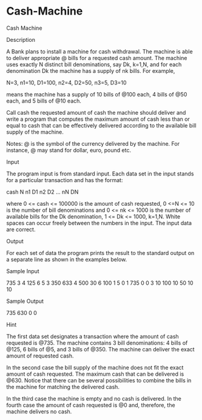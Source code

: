 # Cash-Machine

Cash Machine

Description

A Bank plans to install a machine for cash withdrawal. The machine is able to deliver appropriate @ bills for a requested cash amount. The machine uses exactly N distinct bill denominations, say Dk, k=1,N, and for each denomination Dk the machine has a supply of nk bills. For example, 

N=3, n1=10, D1=100, n2=4, D2=50, n3=5, D3=10 

means the machine has a supply of 10 bills of @100 each, 4 bills of @50 each, and 5 bills of @10 each. 

Call cash the requested amount of cash the machine should deliver and write a program that computes the maximum amount of cash less than or equal to cash that can be effectively delivered according to the available bill supply of the machine. 

Notes: 
@ is the symbol of the currency delivered by the machine. For instance, @ may stand for dollar, euro, pound etc. 

Input

The program input is from standard input. Each data set in the input stands for a particular transaction and has the format: 

cash N n1 D1 n2 D2 ... nN DN 

where 0 <= cash <= 100000 is the amount of cash requested, 0 <=N <= 10 is the number of bill denominations and 0 <= nk <= 1000 is the number of available bills for the Dk denomination, 1 <= Dk <= 1000, k=1,N. White spaces can occur freely between the numbers in the input. The input data are correct. 

Output

For each set of data the program prints the result to the standard output on a separate line as shown in the examples below. 

Sample Input

735 3  4 125  6 5  3 350
633 4  500 30  6 100  1 5  0 1
735 0
0 3  10 100  10 50  10 10

Sample Output

735
630
0
0

Hint

The first data set designates a transaction where the amount of cash requested is @735. The machine contains 3 bill denominations: 4 bills of @125, 6 bills of @5, and 3 bills of @350. The machine can deliver the exact amount of requested cash. 

In the second case the bill supply of the machine does not fit the exact amount of cash requested. The maximum cash that can be delivered is @630. Notice that there can be several possibilities to combine the bills in the machine for matching the delivered cash. 

In the third case the machine is empty and no cash is delivered. In the fourth case the amount of cash requested is @0 and, therefore, the machine delivers no cash.
